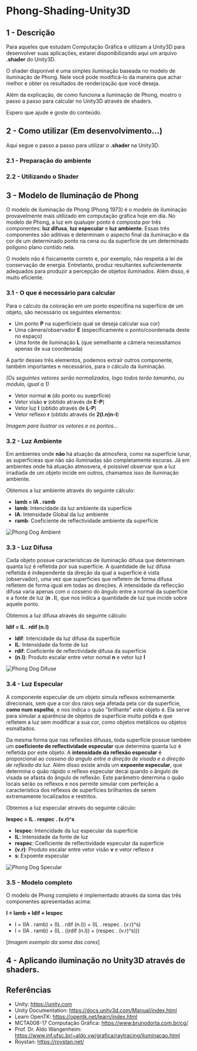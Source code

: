 # Phong-Shading-Unity3D

## 1 - Descrição
Para aqueles que estudam Computação Gráfica e utilizam a Unity3D para desenvolver suas aplicações, estarei disponibilizando aqui um arquivo **.shader** do Unity3D.

O shader disponível é uma simples iluminação baseada no modelo de iluminação de Phong. Nele você pode modificá-lo da maneira que achar melhor e obter os resultados de renderização que você deseja.

Além da explicação, de como funciona a iluminação de Phong, mostro o passo a passo para calcular no Unity3D através de shaders.

Espero que ajude e goste do conteúdo.

## 2 - Como utilizar (Em desenvolvimento...)
Aqui segue o passo a passo para utilizar o **.shader** na Unity3D.

### 2.1 - Preparação do ambiente

### 2.2 - Utilizando o Shader

## 3 - Modelo de Iluminação de Phong
O modelo de iluminação de Phong (Phong 1973) é o modelo de iluminação provavelmente mais utilizado em computação gráfica hoje em dia. No modelo de Phong, a luz em qualuqer ponto é composta por três componentes: **luz difusa**, **luz especular** e **luz ambiente**. Essas três componentes são aditivas e determinam o aspecto final da iluminação e da cor de um determinado ponto na cena ou da superfície de um determinado polígono plano contido nela.

O modelo não é fisicamente correto e, por exemplo, não respeita a lei de conservação de energia. Entretanto, produz resultantes suficientemente adequados para produzir a percepção de objetos iluminados. Além disso, é muito eficiente.

### 3.1 -  O que é necessário para calcular
Para o cálculo da coloração em um ponto específina na superficie de um objeto, são necessário os seguintes elementos:
- Um ponto **P** na superfície(o qual se deseja calcular sua cor)
- Uma câmera/observador **E** (especificamente o ponto/coordenada deste no espaço)
- Uma fonte de iluminação **L** (que semelhante a câmera necessitamos apenas de sua coordenada)

A partir desses três elementos, podemos extraír outros componente, também importantes e necessários, para o cálculo da iluminação.

*(Os seguintes vetores serão normalizados, logo todos terão tamanho, ou módulo, igual a 1)*
- Vetor normal **n** (do ponto ou sueprfície)
- Vetor visão **v** (obtido através de **E-P**)
- Vetor luz **l** (obtido através de **L-P**)
- Vetor reflexo **r** (obtido através de **2(l.n)n-l**)

*Imagem para ilustrar os vetores e os pontos...*

### 3.2 - Luz Ambiente
Em ambientes onde **não** há atuação da atmosfera, como na superfície lunar, as superfícieas que não são iluminadas são completamente escuras. Já em ambientes onde há atuação atmosvera, é poissível observar que a luz irradiada de um objeto incide em outros, chamamos isso de iluminação ambiente.

Obtemos a luz ambiente através do seguinte cálculo:

- **Iamb = IA . ramb**
- **Iamb**: Intencidade da luz ambiente da superfície
- **IA**: Intensidade Global da luz ambiente 
- **ramb**: Coeficiente de reflectividade ambiente da superfície

![Phong Dog Ambient](https://user-images.githubusercontent.com/94082665/216786875-25cd2e9c-73a8-4022-a94e-b59b3df24fec.png)


### 3.3 - Luz Difusa
Cada objeto possue características de iluminação difusa que determinam quanta luz é refletida por sua superfície. A quantidade de luz difusa refletida é independente da direção da qual a superfície é vista (observador), uma vez que superfícies que refletem de forma difusa refletem de forma igual em todas as direções. A intensidade da reflecção difusa varia apenas com o cosseno do ângulo entre a normal da superfície e a fonte de luz (**n . l**), que nos indica a quantidade de luz que incide sobre aquele ponto.

Obtemos a luz difusa através do seguinte cálculo:

**Idif = IL . rdif (n.l)**
- **Idif**: Intencidade da luz difusa da superfície
- **IL**: Intensidade da fonte de luz
- **rdif**: Coeficiente de reflectividade difusa da superfície
- **(n.l)**: Produto escalar entre vetor nomal **n** e vetor luz **l**

![Phong Dog Difuse](https://user-images.githubusercontent.com/94082665/216786843-bf3ef01e-2708-42fc-9ebc-334fc3223e5c.png)

### 3.4 - Luz Especular
A componente especular de um objeto simula reflexos extremamente direcionais, sem que a cor dos raios seja afetada pela cor da superfície, **como num espelho**, e nos indica o quão "brilhante" este objeto é. Ela serve para simular a aparência de objetos de superfície muito polida e que refletem a luz sem modificar a sua cor, como objetos metálicos ou objetos esmaltados.

Da mesma forma que nas reflexões difusas, toda superfície possue também um **coeficiente de reflectividade especular** que determina quanta luz é refletida por este objeto. A **intensidade da reflexão especular** é proporcional ao *cosseno do angulo entre a direção de visada e a direção de reflexão da luz*. Além disso existe ainda um **expoente especular**, que determina o quão rápido o reflexo especular decai quando o ângulo de visada se afasta do ângulo de reflexão. Este parâmetro determina o quão locais serão os reflexos e nos permite simular com perfeição a característica dos reflexos de superfícies brilhantes de serem extremamente localizados e restritos.

Obtemos a luz especular através do seguinte cálculo:

**Iespec = IL . respec . (v.r)^s**
- **Iespec**: Intencidade da luz especular da superfície
- **IL**: Intensidade da fonte de luz
- **respec**: Coeficiente de reflectividade especular da superfície
- **(v.r)**: Produto escalar entre vetor visão **v** e vetor reflexo **r**
- **s**: Expoente especular

![Phong Dog Specular](https://user-images.githubusercontent.com/94082665/216786856-b9a9171a-ecfe-4812-849e-fe2d1dee606f.png)

### 3.5 - Modelo completo
O modelo de Phong completo é implementado através da soma das três componentes apresentadas acima:

**I = Iamb + Idif + Iespec**

- I = (IA . ramb) + (IL . rdif (n.l)) + (IL . respec . (v.r)^s)
- I = (IA . ramb) + (IL . ((rdif (n.l)) + (respec . (v.r)^s)))

[*Imagem exemplo da soma das cores*]

## 4 - Aplicando iluminação no Unity3D através de shaders.

## Referências
- Unity: <https://unity.com>
- Unity Documentation: <https://docs.unity3d.com/Manual/index.html>
- Learn OpenTK: <https://opentk.net/learn/index.html>
- MCTA008-17 Computação Gráfica: <https://www.brunodorta.com.br/cg/>
- Prof. Dr. Aldo Wangenheim: <https://www.inf.ufsc.br/~aldo.vw/grafica/raytracing/iluminacao.html>
- Roystan: <https://roystan.net/>
